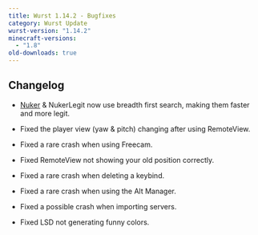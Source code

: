 ```yaml
---
title: Wurst 1.14.2 - Bugfixes
category: Wurst Update
wurst-version: "1.14.2"
minecraft-versions:
  - "1.8"
old-downloads: true
---
```

## Changelog

- [Nuker](https://wiki.wurstclient.net/nuker) & NukerLegit now use breadth first search, making them faster and more legit.

- Fixed the player view (yaw & pitch) changing after using RemoteView.

- Fixed a rare crash when using Freecam.

- Fixed RemoteView not showing your old position correctly.

- Fixed a rare crash when deleting a keybind.

- Fixed a rare crash when using the Alt Manager.

- Fixed a possible crash when importing servers.

- Fixed LSD not generating funny colors.
